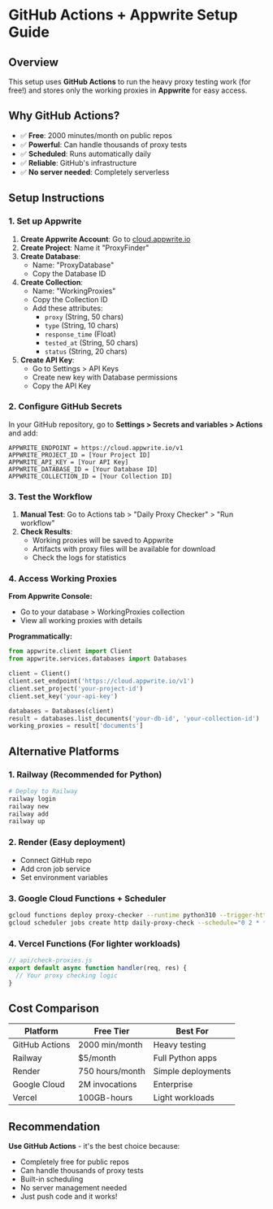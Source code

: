 # GitHub Actions + Appwrite Setup Guide

## Overview
This setup uses **GitHub Actions** to run the heavy proxy testing work (for free!) and stores only the working proxies in **Appwrite** for easy access.

## Why GitHub Actions?
- ✅ **Free**: 2000 minutes/month on public repos
- ✅ **Powerful**: Can handle thousands of proxy tests
- ✅ **Scheduled**: Runs automatically daily
- ✅ **Reliable**: GitHub's infrastructure
- ✅ **No server needed**: Completely serverless

## Setup Instructions

### 1. Set up Appwrite

1. **Create Appwrite Account**: Go to [cloud.appwrite.io](https://cloud.appwrite.io)
2. **Create Project**: Name it "ProxyFinder"
3. **Create Database**: 
   - Name: "ProxyDatabase"
   - Copy the Database ID
4. **Create Collection**: 
   - Name: "WorkingProxies"
   - Copy the Collection ID
   - Add these attributes:
     - `proxy` (String, 50 chars)
     - `type` (String, 10 chars) 
     - `response_time` (Float)
     - `tested_at` (String, 50 chars)
     - `status` (String, 20 chars)
5. **Create API Key**:
   - Go to Settings > API Keys
   - Create new key with Database permissions
   - Copy the API Key

### 2. Configure GitHub Secrets

In your GitHub repository, go to **Settings > Secrets and variables > Actions** and add:

```
APPWRITE_ENDPOINT = https://cloud.appwrite.io/v1
APPWRITE_PROJECT_ID = [Your Project ID]
APPWRITE_API_KEY = [Your API Key]
APPWRITE_DATABASE_ID = [Your Database ID]
APPWRITE_COLLECTION_ID = [Your Collection ID]
```

### 3. Test the Workflow

1. **Manual Test**: Go to Actions tab > "Daily Proxy Checker" > "Run workflow"
2. **Check Results**: 
   - Working proxies will be saved to Appwrite
   - Artifacts with proxy files will be available for download
   - Check the logs for statistics

### 4. Access Working Proxies

**From Appwrite Console:**
- Go to your database > WorkingProxies collection
- View all working proxies with details

**Programmatically:**
```python
from appwrite.client import Client
from appwrite.services.databases import Databases

client = Client()
client.set_endpoint('https://cloud.appwrite.io/v1')
client.set_project('your-project-id')
client.set_key('your-api-key')

databases = Databases(client)
result = databases.list_documents('your-db-id', 'your-collection-id')
working_proxies = result['documents']
```

## Alternative Platforms

### 1. **Railway** (Recommended for Python)
```bash
# Deploy to Railway
railway login
railway new
railway add
railway up
```

### 2. **Render** (Easy deployment)
- Connect GitHub repo
- Add cron job service
- Set environment variables

### 3. **Google Cloud Functions + Scheduler**
```bash
gcloud functions deploy proxy-checker --runtime python310 --trigger-http
gcloud scheduler jobs create http daily-proxy-check --schedule="0 2 * * *" --uri=[function-url]
```

### 4. **Vercel Functions** (For lighter workloads)
```javascript
// api/check-proxies.js
export default async function handler(req, res) {
  // Your proxy checking logic
}
```

## Cost Comparison

| Platform | Free Tier | Best For |
|----------|-----------|----------|
| GitHub Actions | 2000 min/month | Heavy testing |
| Railway | $5/month | Full Python apps |
| Render | 750 hours/month | Simple deployments |
| Google Cloud | 2M invocations | Enterprise |
| Vercel | 100GB-hours | Light workloads |

## Recommendation

**Use GitHub Actions** - it's the best choice because:
- Completely free for public repos
- Can handle thousands of proxy tests
- Built-in scheduling
- No server management needed
- Just push code and it works!
